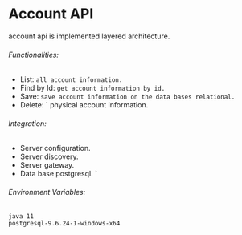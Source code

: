 # Account API
account api is implemented layered architecture.

###### Functionalities:
 * List:
 ` all account information.
 `
 * Find by Id:
  ` get account information by id.
  `
 * Save:
   ` save account information on the data bases relational.  
   `
  * Delete:
    ` physical account information.
  
  ###### Integration:
   * Server configuration.
   * Server discovery.
   * Server gateway.
   * Data base postgresql.
            `
######  Environment Variables:

 ``` 
java 11
postgresql-9.6.24-1-windows-x64
```